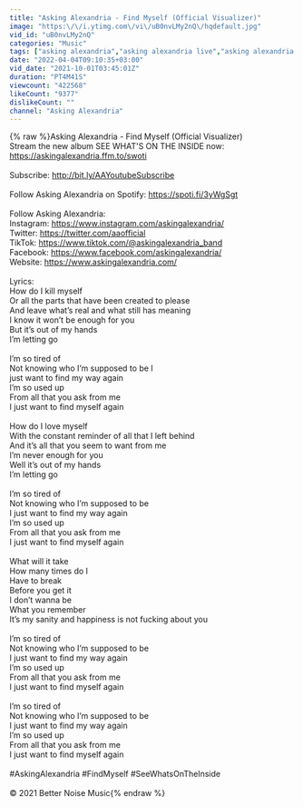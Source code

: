 ```yaml
---
title: "Asking Alexandria - Find Myself (Official Visualizer)"
image: "https:\/\/i.ytimg.com\/vi\/uB0nvLMy2nQ\/hqdefault.jpg"
vid_id: "uB0nvLMy2nQ"
categories: "Music"
tags: ["asking alexandria","asking alexandria live","asking alexandria a prophecy"]
date: "2022-04-04T09:10:35+03:00"
vid_date: "2021-10-01T03:45:01Z"
duration: "PT4M41S"
viewcount: "422568"
likeCount: "9377"
dislikeCount: ""
channel: "Asking Alexandria"
---
```

{% raw %}Asking Alexandria - Find Myself (Official Visualizer)<br />Stream the new album SEE WHAT'S ON THE INSIDE now: <a rel="nofollow" target="blank" href="https://askingalexandria.ffm.to/swoti">https://askingalexandria.ffm.to/swoti</a><br /><br />Subscribe: <a rel="nofollow" target="blank" href="http://bit.ly/AAYoutubeSubscribe">http://bit.ly/AAYoutubeSubscribe</a><br /><br />Follow Asking Alexandria on Spotify: <a rel="nofollow" target="blank" href="https://spoti.fi/3yWgSgt">https://spoti.fi/3yWgSgt</a><br /><br />Follow Asking Alexandria:<br />Instagram: <a rel="nofollow" target="blank" href="https://www.instagram.com/askingalexandria/">https://www.instagram.com/askingalexandria/</a><br />Twitter: <a rel="nofollow" target="blank" href="https://twitter.com/aaofficial">https://twitter.com/aaofficial</a><br />TikTok: <a rel="nofollow" target="blank" href="https://www.tiktok.com/@askingalexandria_band">https://www.tiktok.com/@askingalexandria_band</a><br />Facebook: <a rel="nofollow" target="blank" href="https://www.facebook.com/askingalexandria/">https://www.facebook.com/askingalexandria/</a> <br />Website: <a rel="nofollow" target="blank" href="https://www.askingalexandria.com/">https://www.askingalexandria.com/</a><br /><br />Lyrics:<br />How do I kill myself<br />Or all the parts that have been created to please<br />And leave what’s real and what still has meaning<br />I know it won’t be enough for you<br />But it’s out of my hands<br />I’m letting go<br /><br />I’m so tired of<br />Not knowing who I’m supposed to be I<br />just want to find my way again<br />I’m so used up<br />From all that you ask from me<br />I just want to find myself again<br /><br />How do I love myself<br />With the constant reminder of all that I left behind<br />And it’s all that you seem to want from me<br />I’m never enough for you<br />Well it’s out of my hands<br />I’m letting go<br /><br />I’m so tired of<br />Not knowing who I’m supposed to be<br />I just want to find my way again<br />I’m so used up<br />From all that you ask from me<br />I just want to find myself again<br /><br />What will it take<br />How many times do I<br />Have to break<br />Before you get it<br />I don’t wanna be<br />What you remember<br />It’s my sanity and happiness is not fucking about you<br /><br />I’m so tired of<br />Not knowing who I’m supposed to be <br />I just want to find my way again<br />I’m so used up<br />From all that you ask from me<br />I just want to find myself again<br /><br />I’m so tired of<br />Not knowing who I’m supposed to be <br />I just want to find my way again<br />I’m so used up<br />From all that you ask from me<br />I just want to find myself again<br /><br />#AskingAlexandria #FindMyself #SeeWhatsOnTheInside<br /><br />© 2021 Better Noise Music{% endraw %}
